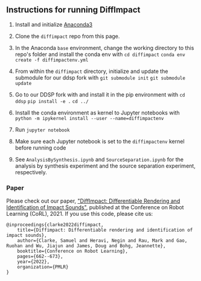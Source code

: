  ## Instructions for running DiffImpact
 1. Install and initialize [Anaconda3](https://docs.anaconda.com/anaconda/install/linux/)
 2. Clone the `diffimpact` repo from this page.
 3. In the Anaconda `base` environment, change the working directory to this repo's folder and install the conda env with
`cd diffimpact`
`conda env create -f diffimpactenv.yml`
  
 5. From within the `diffimpact` directory, initialize and update the submodule for our ddsp fork with
 `git submodule init`
 `git submodule update`
 6. Go to our DDSP fork with and install it in the pip environment with
 `cd ddsp`
 `pip install -e .`
 `cd ../`
 7. Install the conda environment as kernel to Jupyter notebooks with
  `python -m ipykernel install --user --name=diffimpactenv`
 8. Run `jupyter notebook`
 9. Make sure each Jupyter notebook is set to the `diffimpactenv` kernel before running code 
 10. See `AnalysisBySynthesis.ipynb` and `SourceSeparation.ipynb` for the analysis by synthesis experiment and the source separation experiment, respectively.

### Paper
Please check out our paper, ["DiffImpact: Differentiable Rendering and Identification of Impact Sounds"](https://openreview.net/forum?id=wVIqlSqKu2D), published at the Conference on Robot Learning (CoRL), 2021.
If you use this code, please cite us:
  ```
  @inproceedings{clarke2022diffimpact,
	  title={Diffimpact: Differentiable rendering and identification of impact sounds},
	  author={Clarke, Samuel and Heravi, Negin and Rau, Mark and Gao, Ruohan and Wu, Jiajun and James, Doug and Bohg, Jeannette},
	  booktitle={Conference on Robot Learning},
	  pages={662--673},
	  year={2022},
	  organization={PMLR}
}
```